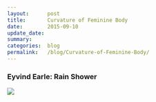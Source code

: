 ```yaml
---
layout:      post
title:       Curvature of Feminine Body
date:        2015-09-10
update_date: 
summary:     
categories:  blog
permalink:   /blog/Curvature-of-Feminine-Body/
---
```


### Eyvind Earle: Rain Shower

![](/nude/eyvind-earle-rain-shower.jpg)